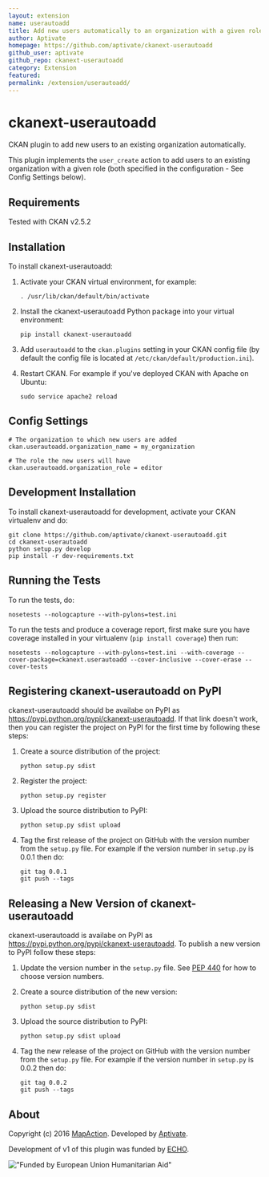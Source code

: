 ```yaml
---
layout: extension
name: userautoadd
title: Add new users automatically to an organization with a given role
author: Aptivate
homepage: https://github.com/aptivate/ckanext-userautoadd
github_user: aptivate
github_repo: ckanext-userautoadd
category: Extension
featured: 
permalink: /extension/userautoadd/
---
```



ckanext-userautoadd
===================

CKAN plugin to add new users to an existing organization automatically.

This plugin implements the `user_create` action to add users to an existing organization with a given role (both specified in the configuration - See Config Settings below).

Requirements
------------

Tested with CKAN v2.5.2

Installation
------------

To install ckanext-userautoadd:

1.  Activate your CKAN virtual environment, for example:

        . /usr/lib/ckan/default/bin/activate

2.  Install the ckanext-userautoadd Python package into your virtual environment:

        pip install ckanext-userautoadd

3.  Add `userautoadd` to the `ckan.plugins` setting in your CKAN config file (by default the config file is located at `/etc/ckan/default/production.ini`).
4.  Restart CKAN. For example if you've deployed CKAN with Apache on Ubuntu:

        sudo service apache2 reload

Config Settings
---------------

    # The organization to which new users are added
    ckan.userautoadd.organization_name = my_organization

    # The role the new users will have
    ckan.userautoadd.organization_role = editor

Development Installation
------------------------

To install ckanext-userautoadd for development, activate your CKAN virtualenv and do:

    git clone https://github.com/aptivate/ckanext-userautoadd.git
    cd ckanext-userautoadd
    python setup.py develop
    pip install -r dev-requirements.txt

Running the Tests
-----------------

To run the tests, do:

    nosetests --nologcapture --with-pylons=test.ini

To run the tests and produce a coverage report, first make sure you have coverage installed in your virtualenv (`pip install coverage`) then run:

    nosetests --nologcapture --with-pylons=test.ini --with-coverage --cover-package=ckanext.userautoadd --cover-inclusive --cover-erase --cover-tests

Registering ckanext-userautoadd on PyPI
---------------------------------------

ckanext-userautoadd should be availabe on PyPI as <https://pypi.python.org/pypi/ckanext-userautoadd>. If that link doesn't work, then you can register the project on PyPI for the first time by following these steps:

1.  Create a source distribution of the project:

        python setup.py sdist

2.  Register the project:

        python setup.py register

3.  Upload the source distribution to PyPI:

        python setup.py sdist upload

4.  Tag the first release of the project on GitHub with the version number from the `setup.py` file. For example if the version number in `setup.py` is 0.0.1 then do:

        git tag 0.0.1
        git push --tags

Releasing a New Version of ckanext-userautoadd
----------------------------------------------

ckanext-userautoadd is availabe on PyPI as <https://pypi.python.org/pypi/ckanext-userautoadd>. To publish a new version to PyPI follow these steps:

1.  Update the version number in the `setup.py` file. See [PEP 440](http://legacy.python.org/dev/peps/pep-0440/#public-version-identifiers) for how to choose version numbers.
2.  Create a source distribution of the new version:

        python setup.py sdist

3.  Upload the source distribution to PyPI:

        python setup.py sdist upload

4.  Tag the new release of the project on GitHub with the version number from the `setup.py` file. For example if the version number in `setup.py` is 0.0.2 then do:

        git tag 0.0.2
        git push --tags

About
-----

Copyright (c) 2016 [MapAction](http://mapaction.org). Developed by [Aptivate](http://aptivate.org).

Development of v1 of this plugin was funded by [ECHO](http://ec.europa.eu/echo).

!["Funded by European Union Humanitarian Aid"](http://www.echo-visibility.eu/wp-content/uploads/2014/02/EU_Flag_HA_2016_EN-300x272.png)

